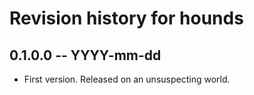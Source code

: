 # Revision history for hounds

## 0.1.0.0 -- YYYY-mm-dd

* First version. Released on an unsuspecting world.
